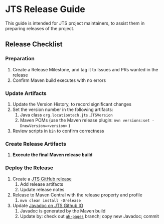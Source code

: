 # JTS Release Guide

This guide is intended for JTS project maintainers, 
to assist them in preparing releases of the project.

## Release Checklist

### Preparation
1. Create a Release Milestone, and tag it to Issues and PRs wanted in the release
1. Confirm Maven build executes with no errors

### Update Artifacts
1. Update the Version History, to record significant changes
1. Set the version number in the following artifacts:
   1. Java class `org.locationtech.jts.JTSVersion`
   1. Maven POMs (use the Maven release plugin: `mvn versions:set -DnewVersion=<version>` )
1. Review scripts in `bin` to confirm correctness

### Create Release Artifacts
1. **Execute the final Maven release build**

### Deploy the Release
1. Create a [JTS GitHub release](https://github.com/locationtech/jts/releases)
   1. Add release artifacts
   1. Update release notes
1. Release to Maven Central with the release property and profile 
   1. `mvn clean install -Drelease `
1. Update [Javadoc on JTS Github IO](http://locationtech.github.io/jts/javadoc/)
   1. Javadoc is generated by the Maven build
   1. Update by: check out [`gh-pages`](https://github.com/locationtech/jts/tree/gh-pages) branch; copy new Javadoc; commit

